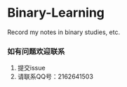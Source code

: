 # Binary-Learning
Record my notes in binary studies, etc.

### 如有问题欢迎联系
1. 提交issue
2. 请联系QQ号：2162641503
